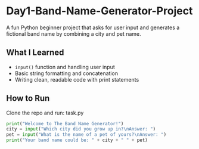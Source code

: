 # Day1-Band-Name-Generator-Project

A fun Python beginner project that asks for user input and generates a fictional band name by combining a city and pet name.

## What I Learned
- `input()` function and handling user input
- Basic string formatting and concatenation
- Writing clean, readable code with print statements

## How to Run

Clone the repo and run:
task.py

```python
print("Welcome to The Band Name Generator!")
city = input("Which city did you grow up in?\nAnswer: ")
pet = input("What is the name of a pet of yours?\nAnswer: ")
print("Your band name could be: " + city + " " + pet)
